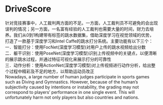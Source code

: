 # DriveScore
针对竞技赛事中，人工裁判两方面的不足。一方面，人工裁判员不可避免的会出现误判的情况；另一方面，一名富有经验的人工裁判也需要大量的时间，财力去培养。我们从0到1构建带有标签的跳水数据集，借助深度学习在视觉领域的优势，打造了一款基于深度学习和Intel Caffe的跳水打分系统。主要功能有以下三个：<br/>
一．智能打分：使用FocNet(深度学习模型)对用户上传的跳水视频给出分数<br/>
二．躯干识别：使用PoseNet(深度学习模型)识别上传视频中的关键点，以便清晰的展示跳水过程，并通过特征可视化来展示打分的可靠性<br/>
三．动作分析：使用ActionNet(深度学习模型)对上传视频进行动作分析，给出整个过程中精彩及不足的地方，以帮助运动员改正<br/>
Nowadays, a large number of human judges participate in sports games such as Diving and Gymnastics. However, because of the human’s subjectivity caused by intentions or instability, the grading may not correspond to players’ performance in one single event. This will unfortunately harm not only players but also countries and nations.

